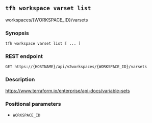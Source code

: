 ## `tfh workspace varset list`

workspaces/{WORKSPACE_ID}/varsets

### Synopsis

    tfh workspace varset list [ ... ]

### REST endpoint

    GET https://{HOSTNAME}/api/v2workspaces/{WORKSPACE_ID}/varsets

### Description

https://www.terraform.io/enterprise/api-docs/variable-sets

### Positional parameters

* `WORKSPACE_ID`

